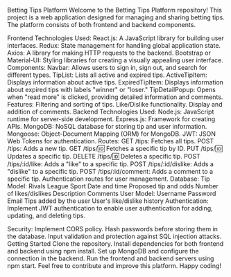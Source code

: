 Betting Tips Platform
Welcome to the Betting Tips Platform repository! This project is a web application designed for managing and sharing betting tips. The platform consists of both frontend and backend components.

Frontend
Technologies Used:
React.js: A JavaScript library for building user interfaces.
Redux: State management for handling global application state.
Axios: A library for making HTTP requests to the backend.
Bootstrap or Material-UI: Styling libraries for creating a visually appealing user interface.
Components:
Navbar: Allows users to sign in, sign out, and search for different types.
TipList: Lists all active and expired tips.
ActiveTipItem: Displays information about active tips.
ExpiredTipItem: Displays information about expired tips with labels "winner" or "loser."
TipDetailPopup: Opens when "read more" is clicked, providing detailed information and comments.
Features:
Filtering and sorting of tips.
Like/Dislike functionality.
Display and addition of comments.
Backend
Technologies Used:
Node.js: JavaScript runtime for server-side development.
Express.js: Framework for creating APIs.
MongoDB: NoSQL database for storing tip and user information.
Mongoose: Object-Document Mapping (ORM) for MongoDB.
JWT: JSON Web Tokens for authentication.
Routes:
GET /tips: Fetches all tips.
POST /tips: Adds a new tip.
GET /tips/:id: Fetches a specific tip by ID.
PUT /tips/:id: Updates a specific tip.
DELETE /tips/:id: Deletes a specific tip.
POST /tips/:id/like: Adds a "like" to a specific tip.
POST /tips/:id/dislike: Adds a "dislike" to a specific tip.
POST /tips/:id/comment: Adds a comment to a specific tip.
Authentication routes for user management.
Database:
Tip Model:
Rivals
League
Sport
Date and time
Proposed tip and odds
Number of likes/dislikes
Description
Comments
User Model:
Username
Password
Email
Tips added by the user
User's like/dislike history
Authentication:
Implement JWT authentication to enable user authentication for adding, updating, and deleting tips.

Security:
Implement CORS policy.
Hash passwords before storing them in the database.
Input validation and protection against SQL injection attacks.
Getting Started
Clone the repository.
Install dependencies for both frontend and backend using npm install.
Set up MongoDB and configure the connection in the backend.
Run the frontend and backend servers using npm start.
Feel free to contribute and improve this platform. Happy coding!
